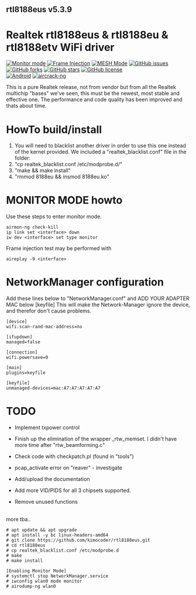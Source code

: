 ## rtl8188eus v5.3.9

# Realtek rtl8188eus &amp; rtl8188eu &amp; rtl8188etv WiFi driver

[![Monitor mode](https://img.shields.io/badge/monitor%20mode-supported-brightgreen.svg)](#)
[![Frame Injection](https://img.shields.io/badge/monitor%20mode-supported-brightgreen.svg)](#)
[![MESH Mode](https://img.shields.io/badge/mesh%20mode-supported-brightgreen.svg)](#)
[![GitHub issues](https://img.shields.io/github/issues/kimocoder/rtl8188eus.svg)](https://github.com/kimocoder/rtl8188eus/issues)
[![GitHub forks](https://img.shields.io/github/forks/kimocoder/rtl8188eus.svg)](https://github.com/kimocoder/rtl8188eus/network)
[![GitHub stars](https://img.shields.io/github/stars/kimocoder/rtl8188eus.svg)](https://github.com/kimocoder/rtl8188eus/stargazers)
[![GitHub license](https://img.shields.io/github/license/kimocoder/rtl8812au.svg)](https://github.com/kimocoder/rtl8188eus/blob/master/LICENSE)<br>
[![Android](https://img.shields.io/badge/android%20(8)-supported-brightgreen.svg)](#)
[![aircrack-ng](https://img.shields.io/badge/aircrack--ng-supported-blue.svg)](#)

This is a pure Realtek release, not from vendor but from all the Realtek multichip "bases"
we've seen, this must be the newest, most stable and effective one.
The performance and code quality has been improved and thats about time.

# HowTo build/install
1. You will need to blacklist another driver in order to use this one instead of the kernel provided.
   We included a "realtek_blacklist.conf" file in the folder:<br>
2. "cp realtek_blacklist.conf /etc/modprobe.d/"<br>
3. "make && make install"<br>
4. "rmmod 8188eu && insmod 8188eu.ko"

# MONITOR MODE howto
Use these steps to enter monitor mode.
```
airmon-ng check-kill
ip link set <interface> down
iw dev <interface> set type monitor
```
Frame injection test may be performed with
```
aireplay -9 <interface>
```

# NetworkManager configuration
Add these lines below to "NetworkManager.conf" and ADD YOUR ADAPTER MAC below [keyfile]
This will make the Network-Manager ignore the device, and therefor don't cause problems.
```
[device]
wifi.scan-rand-mac-address=no

[ifupdown]
managed=false

[connection]
wifi.powersave=0

[main]
plugins=keyfile

[keyfile]
unmanaged-devices=mac:A7:A7:A7:A7:A7
```

# TODO
* Implement txpower control

* Finish up the elimination of the wrapper _rtw_memset.
  I didn't have more time after "rtw_beamforming.c"

* Check code with checkpatch.pl (found in "tools")

* pcap_activate error on "reaver" - investigate
* Add/upload the documentation
* Add more VID/PIDS for all 3 chipsets supported.
* Remove unused functions
<br>
more tba..

```
# apt update && apt upgrade
# apt install -y bc linux-headers-amd64
# git clone https://github.com/kimocoder/rtl8188eus.git
# cd rtl8188eus
# cp realtek_blacklist.conf /etc/modprobe.d
# make
# make install

[Enabling Monitor Mode]
# systemctl stop NetworkManager.service
# iwconfig wlan0 mode monitor
# airodump-ng wlan0

```
